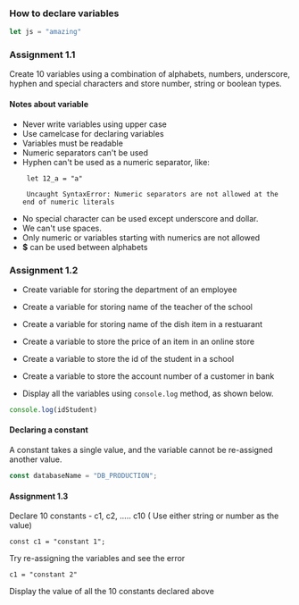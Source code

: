 ### How to declare variables

```js
let js = "amazing"
```

### Assignment 1.1
Create 10 variables using a combination of alphabets, numbers, underscore, hyphen and special characters and store number, string or boolean types.


#### Notes about variable
 - Never write variables using upper case
 - Use camelcase for declaring variables
 - Variables must be readable
 - Numeric separators can't be used
 - Hyphen can't be used as a numeric separator, like: 
    ```
     let 12_a = "a"

     Uncaught SyntaxError: Numeric separators are not allowed at the end of numeric literals
    ```
 - No special character can be used except underscore and dollar.
 - We can't use spaces. 
 - Only numeric or variables starting with numerics are not allowed
 - **$** can be used between alphabets 

 
### Assignment 1.2

- Create variable for storing the department of an employee

- Create a variable for storing name of the teacher of the school

- Create a variable for storing name of the dish item in a restuarant

- Create a variable to store the price of an item in 
an online store

- Create a variable to store the id of the student in a school

- Create a variable to store the account number of a customer in bank

- Display all the variables using `console.log` method, as shown below.

```js
console.log(idStudent)
```

#### Declaring a constant

A constant takes a single value, and the variable cannot be re-assigned another value.

```js
const databaseName = "DB_PRODUCTION";
```

#### Assignment 1.3

Declare 10 constants - c1, c2, ..... c10 ( Use either string or number as the value)

```
const c1 = "constant 1";
```
Try re-assigning the variables and see the error
```
c1 = "constant 2"
```

Display the value of all the 10 constants declared above

